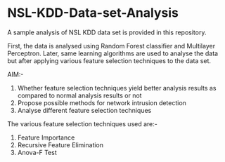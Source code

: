 # NSL-KDD-Data-set-Analysis
A sample analysis of NSL KDD data set is provided in this repository.

First, the data is analysed using Random Forest classifier and Multilayer Perceptron. Later, same learning algorithms are used to analyse the data but after applying various feature selection techniques to the data set.

AIM:-
1) Whether feature selection techniques yield better analysis results as compared to normal analysis results or not
2) Propose possible methods for network intrusion detection
3) Analyse different feature selection techniques

The various feature selection techniques used are:-
1) Feature Importance
2) Recursive Feature Elimination
3) Anova-F Test

